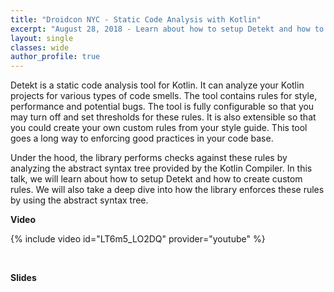 ```yaml
---
title: "Droidcon NYC - Static Code Analysis with Kotlin"
excerpt: "August 28, 2018 - Learn about how to setup Detekt and how to create custom rules. We will also take a deep dive into how the library enforces these rules by using the abstract syntax tree"
layout: single
classes: wide
author_profile: true
---
```


Detekt is a static code analysis tool for Kotlin. It can analyze your Kotlin projects for various types of code smells. The tool contains rules for style, performance and potential bugs. The tool is fully configurable so that you may turn off and set thresholds for these rules. It is also extensible so that you could create your own custom rules from your style guide. This tool goes a long way to enforcing good practices in your code base.

Under the hood, the library performs checks against these rules by analyzing the abstract syntax tree provided by the Kotlin Compiler. In this talk, we will learn about how to setup Detekt and how to create custom rules. We will also take a deep dive into how the library enforces these rules by using the abstract syntax tree.

**Video**

{% include video id="LT6m5_LO2DQ" provider="youtube" %}

<br/>

**Slides**

<script async class="speakerdeck-embed" data-id="6597d5e29f8046fbb5188826c6ded656" data-ratio="1.77777777777778" src="//speakerdeck.com/assets/embed.js"></script>

